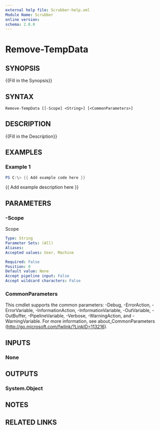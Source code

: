 ```yaml
---
external help file: Scrubber-help.xml
Module Name: Scrubber
online version:
schema: 2.0.0
---
```


# Remove-TempData

## SYNOPSIS
{{Fill in the Synopsis}}

## SYNTAX

```
Remove-TempData [[-Scope] <String>] [<CommonParameters>]
```

## DESCRIPTION
{{Fill in the Description}}

## EXAMPLES

### Example 1
```powershell
PS C:\> {{ Add example code here }}
```

{{ Add example description here }}

## PARAMETERS

### -Scope
Scope

```yaml
Type: String
Parameter Sets: (All)
Aliases:
Accepted values: User, Machine

Required: False
Position: 0
Default value: None
Accept pipeline input: False
Accept wildcard characters: False
```

### CommonParameters
This cmdlet supports the common parameters: -Debug, -ErrorAction, -ErrorVariable, -InformationAction, -InformationVariable, -OutVariable, -OutBuffer, -PipelineVariable, -Verbose, -WarningAction, and -WarningVariable.
For more information, see about_CommonParameters (http://go.microsoft.com/fwlink/?LinkID=113216).

## INPUTS

### None

## OUTPUTS

### System.Object
## NOTES

## RELATED LINKS
